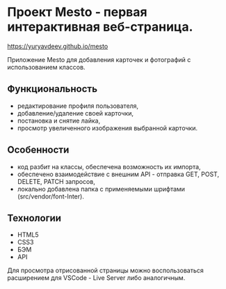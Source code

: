 # Проект Mesto - первая интерактивная веб-страница.    
https://yuryavdeev.github.io/mesto    

Приложение Mesto для добавления карточек и фотографий с использованием классов.

## Функциональность    
- редактирование профиля пользователя,    
- добавление/удаление своей карточки,    
- постановка и снятие лайка,    
- просмотр увеличенного изображения выбранной карточки.    

## Особенности        
- код разбит на классы, обеспечена возможность их импорта,    
- обеспечено взаимодействие с внешним API - отправка GET, POST, DELETE, PATCH запросов,    
- локально добавлена папка с применяемыми шрифтами (src/vendor/font-Inter).

## Технологии        
- HTML5    
- CSS3    
- БЭМ    
- API    

Для просмотра отрисованной страницы можно воспользоваться расширением для VSCode - Live Server либо аналогичным.